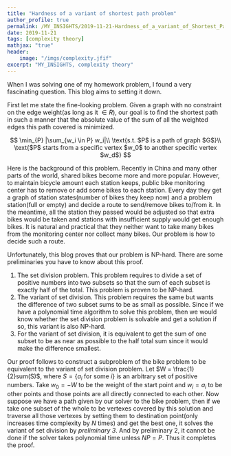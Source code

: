 ```yaml
---
title: "Hardness of a variant of shortest path problem"
author_profile: true
permalink: /MY_INSIGHTS/2019-11-21-Hardness_of_a_variant_of_Shortest_Path/
date: 2019-11-21
tags: [complexity theory]
mathjax: "true"
header:
    image: "/imgs/complexity.jfif"
excerpt: "MY_INSIGHTS, complexity theory"
---
```


When I was solving one of my homework problem, I found a very fascinating question. This blog aims to setting it down.

First let me state the fine-looking problem. Given a graph with no constraint on the edge weight(as long as it $\in R$), our goal is to find the shortest path in such a manner that the absolute value of the sum of all the weighted edges this path covered is minimized.

$$
\min_{P} |\sum_{w_i \in P} w_i|\\
\text{s.t. $P$ is a path of graph $G$}\\
\text{$P$ starts from a specific vertex $w_0$ to another specific vertex $w_d$}
$$

Here is the background of this problem. Recently in China and many other parts of the world, shared bikes become more and more popular. However, to maintain bicycle amount each station keeps, public bike monitoring center has to remove or add some bikes to each station. Every day they get a graph of station states(number of bikes they keep now) and a problem station(full or empty) and decide a route to send/remove bikes to/from it. In the meantime, all the station they passed would be adjusted so that extra bikes would be taken and stations with insufficient supply would get enough bikes. It is natural and practical that they neither want to take many bikes from the monitoring center nor collect many bikes. Our problem is how to decide such a route.

Unfortunately, this blog proves that our problem is NP-hard. There are some preliminaries you have to know about this proof.

1. The set division problem. This problem requires to divide a set of positive numbers into two subsets so that the sum of each subset is exactly half of the total. This problem is proven to be NP-hard.
2. The variant of set division. This problem requires the same but wants the difference of two subset sums to be as small as possible. Since if we have a polynomial time algorithm to solve this problem, then we would know whether the set division problem is solvable and get a solution if so, this variant is also NP-hard.
3. For the variant of set division, it is equivalent to get the sum of one subset to be as near as possible to the half total sum since it would make the difference smallest.

Our proof follows to construct a subproblem of the bike problem to be equivalent to the variant of set division problem. Let $W = \frac{1}{2}sum(S)$, where $S = \{a_i \text{ for some }i\}$ is an arbitrary set of positive numbers. Take $w_0 = -W$ to be the weight of the start point and $w_i = a_i$ to be other points and those points are all directly connected to each other. Now suppose we have a path given by our solver to the bike problem, then if we take one subset of the whole to be vertexes covered by this solution and traverse all those vertexes by setting them to destination point(only increases time complexity by $N$ times) and get the best one, it solves the variant of set division by *preliminary 3*. And by preliminary 2, it cannot be done if the solver takes polynomial time unless $NP=P$. Thus it completes the proof.
